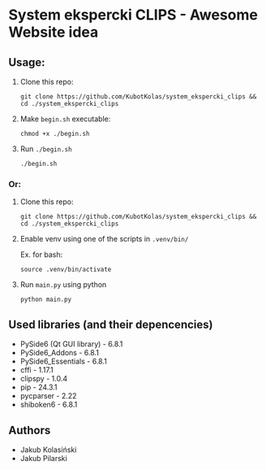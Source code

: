# System ekspercki CLIPS - Awesome Website idea

## Usage:
1) Clone this repo:

   ```
   git clone https://github.com/KubotKolas/system_ekspercki_clips && cd ./system_ekspercki_clips
   ``` 
2) Make `begin.sh` executable:

   ```
   chmod +x ./begin.sh
   ```
3) Run `./begin.sh`
   ```
   ./begin.sh
   ```

### Or:
1) Clone this repo:

   ```
   git clone https://github.com/KubotKolas/system_ekspercki_clips && cd ./system_ekspercki_clips
   ``` 
2) Enable venv using one of the scripts in `.venv/bin/`

    Ex. for bash: 
   ```
   source .venv/bin/activate
   ```
3) Run `main.py` using python

   ```
   python main.py
   ```

## Used libraries (and their depencencies)
* PySide6 (Qt GUI library) - 6.8.1
* PySide6_Addons - 6.8.1
* PySide6_Essentials - 6.8.1
* cffi - 1.17.1
* clipspy - 1.0.4
* pip - 24.3.1
* pycparser - 2.22
* shiboken6 - 6.8.1

## Authors
* Jakub Kolasiński
* Jakub Pilarski